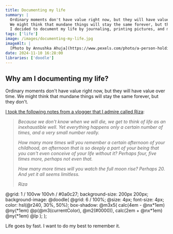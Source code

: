 ```yaml
---
title: Documenting my life
summary: |
  Ordinary moments don't have value right now, but they will have value over time.
  We might think that mundane things will stay the same forever, but they don't.
  I decided to document my life by journaling, printing pictures, and making vlogs.
tags: ['life']
image: /images/documenting-my-life.jpg
imageAlt: |
  [Photo by Annushka Ahuja](https://www.pexels.com/photo/a-person-holding-a-camera-8114300/)
date: 2024-11-10 16:28:00
libraries: ['doodle']
---
```


## Why am I documenting my life?

Ordinary moments don't have value right now, but they will have value over time.
We might think that mundane things will stay the same forever, but they don't.

[I took the following notes from a vlogger that I admire called Riza](https://www.youtube.com/watch?v=fO43lbqSOkU):

> *Because we don't know when we will die, we get to think of life as an inexhaustible well.
Yet everything happens only a certain number of times, and a very small number really.*
>
> *How many more times will you remember a certain afternoon of your childhood,
an afternoon that is so deeply a part of your being that you can't even conceive of your life without it?
Perhaps four, five times more, perhaps not even that.*
>
> *How many more times will you watch the full moon rise? Perhaps 20. And yet it all seems limitless.*
>
> <div class="tw-text-right">
>   <i>Riza</i>
> </div>

<div class="tw-text-primary tw-absolute tw-left-0">
  <css-doodle class="tw-absolute tw-left-0 tw-top-0 tw-opacity-25">
    @grid: 1 / 100vw 100vh / #0a0c27;
    background-size: 200px 200px;
    background-image: @doodle(
      @grid: 6 / 100%;
      @size: 4px;
      font-size: 4px;
      color: hsl(@r240, 30%, 50%);
      box-shadow: @m3x5(
        calc(4em - @nx*1em) @ny(*1em)
          @p(@m3(currentColor), @m2(#0000)),
        calc(2em + @nx*1em) @ny(*1em)
          @lp
      );
    );
  </css-doodle>
  <div class="md:tw-w-3/5 tw-m-auto tw-relative tw-h-screen tw-grid tw-place-content-center">
    <div class="tw-text-primary tw-text-3xl md:tw-text-5xl md:tw-mx-auto tw-font-[Ultra] tw-text-center">
      <p>Life goes by fast. I want to do my best to remember it.</p>
    </div>
  </div>
</div>
<div style="height: 100vh;"></div>

## How do I document my life?

I like writing, so I'll start with a journal. I'll also get a video camera and I'll start with one that's the most convenient to use.
I'll also learn to edit videos because I want to romanticize my life by recording my adventures
as something that my future self would like.

I'm the subject and reporter of my own life. When I talk to myself in a video,
it's like I'm asking and answering questions out loud.

### Journaling

I have a Google Doc where I write an entry about my day every night. Sometimes I forget
to do it, but that's okay. It doesn't need to be perfect, and it can have as much detail
as I want. It's a Google Doc for now, but I feel I'd value a physical journal a lot because
I could handwrite it! Maybe I'll do that later.

There's a template at the top with the following questions:

```
[today's date]

* I am grateful for:
* Positive self affirmation:
* What did I experience today?
* Good for someone today?
* What will I do better tomorrow?
```

Some days, I feel like reading a few entries from the past. It feels great to go back in time
to see what I did in my life and how I grew as a person from that moment in time.

I also have a special doc for dreams. I'm trying to get better at being
able to have vivid dreams where I remember more details of my dreams.
Regardless of having a happy or sad vivid dream, I record it so my
future self can remember it.

### Photos

I got myself an Instax camera and I used it on a trip abroad. While I'm able to capture things
in the moment with my phone and I can share them online, it doesn't have the same
value as taking a physical picture in the moment and sharing it with someone.

### Video

I decided to get a nice vlogging camera called DJI Osmo Pocket 3. It's great
because it's very compact and has a stabilizer. I learned the basics about photography
and video editing with Davinci Resolve, and I practice summarizing a series of
random clips that I took during the day.

## Reflecting on my life

Every 4 months, I write a small essay about my life for that 4-month period.
Every year on my birthday, I wrote a longer essay about my life during the past year.
I capture highlights about the things that I did and the progress on the objectives I set for myself
in a previous essay. Writing these thoughts is a great way to reflect on my life.

To help me on this reflection, I use NotebookLM, which helps me remember details of my life.
I chat with it to see big-picture topics in the goals I've set. This is an interesting
way to do therapy :).

